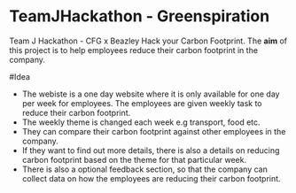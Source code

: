 # TeamJHackathon - Greenspiration
Team J Hackathon - CFG x Beazley Hack your Carbon Footprint. 
The **aim** of this project is to help employees reduce their carbon footprint in the company. 

#Idea

- The webiste is a one day website where it is only available for one day per week for employees. The employees are given weekly task to reduce their carbon footprint.
- The weekly theme is changed each week e.g transport, food etc.
- They can compare their carbon footprint against other employees in the company.
- If they want to find out more details, there is also a details on reducing carbon footprint based on the theme for that particular week.
- There is also a optional feedback section, so that the company can collect data on how the employees are reducing their carbon footprint. 
